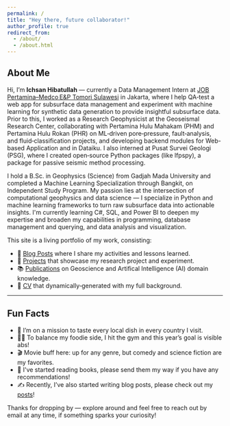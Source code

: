 ```yaml
---
permalink: /
title: "Hey there, future collaborator!"
author_profile: true
redirect_from:
  - /about/
  - /about.html
---
```


## About Me

Hi, I’m **Ichsan Hibatullah** — currently a Data Management Intern at [JOB Pertamina–Medco E&P Tomori Sulawesi](https://id.linkedin.com/company/job-pertamina-medco-e-&-p-tomori-sulawesi) in Jakarta, where I help QA‑test a web app for subsurface data management and experiment with machine learning for synthetic data generation to provide insightful subsurface data. Prior to this, I worked as a Research Geophysicist at the Geoseismal Research Center, collaborating with Pertamina Hulu Mahakam (PHM) and Pertamina Hulu Rokan (PHR) on ML‑driven pore‑pressure, fault‑analysis, and fluid‑classification projects, and developing backend modules for Web-based Application and in Dataiku. I also interned at Pusat Survei Geologi (PSG), where I created open‑source Python packages (like lfpspy), a package for passive seismic method processing.

I hold a B.Sc. in Geophysics (Science) from Gadjah Mada University and completed a Machine Learning Specialization through Bangkit, on Independent Study Program. My passion lies at the intersection of computational geophysics and data science — I specialize in Python and machine learning frameworks to turn raw subsurface data into actionable insights. I'm currently learning C#, SQL, and Power BI to deepen my expertise and broaden my capabilities in programming, database management and querying, and data analysis and visualization.

This site is a living portfolio of my work, consisting:  
- 📝 [Blog Posts](/year-archive/) where I share my activities and lessons learned.  
- 🔭 [Projects](/portfolio/) that showcase my research project and experiment.  
- 📚 [Publications](/publications/) on Geoscience and Artifical Intelligence (AI) domain knowledge.  
- 📄 [CV](/cv/) that dynamically‑generated with my full background.

---

## Fun Facts

- 🍱 I’m on a mission to taste every local dish in every country I visit.  
- 🏋️‍♂️ To balance my foodie side, I hit the gym and this year’s goal is visible abs!
- 🎬 Movie buff here: up for any genre, but comedy and science fiction are my favorites.
- 📝 I've started reading books, please send them my way if you have any recommendations!
- ✍️ Recently, I’ve also started writing blog posts, please check out my [posts](/year-archive/)!

Thanks for dropping by — explore around and feel free to reach out by email at any time, if something sparks your curiosity!
